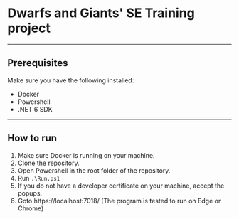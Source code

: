 # Dwarfs and Giants' SE Training project
---
## Prerequisites
Make sure you have the following installed:
- Docker
- Powershell
- .NET 6 SDK
---
## How to run
1. Make sure Docker is running on your machine.
2. Clone the repository.
3. Open Powershell in the root folder of the repository.
4. Run `.\Run.ps1`
5. If you do not have a developer certificate on your machine, accept the popups.
6. Goto https://localhost:7018/ (The program is tested to run on Edge or Chrome)
